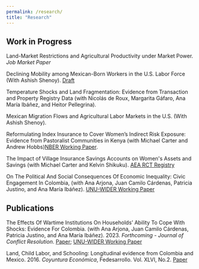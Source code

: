 ```yaml
---
permalink: /research/
title: "Research"
---
```


## Work in Progress

Land-Market Restrictions and Agricultural Productivity under Market Power. *Job Market Paper*

Declining Mobility among Mexican-Born Workers in the U.S. Labor Force (With Ashish Shenoy). [Draft](../assets/Paper_Mexican_Mobility.pdf)

Temperature Shocks and Land Fragmentation: Evidence from Transaction and Property Registry Data (with Nicolás de Roux, Margarita Gáfaro, Ana María Ibáñez, and Heitor Pellegrina).

Mexican Migration Flows and Agricultural Labor Markets in the U.S. (With Ashish Shenoy).

Reformulating Index Insurance to Cover Women’s Indirect Risk Exposure:
Evidence from Pastoralist Communities in Kenya (with Michael Carter and Andrew Hobbs)[NBER Working Paper](https://www.nber.org/papers/w31639).

The Impact of Village Insurance Savings Accounts on Women's Assets and Savings (with Michael Carter and Kelvin Shikuku). [AEA RCT Registry](https://doi.org/10.1257/rct.11253-1.1)

On The Political And Social Consequences Of Economic Inequality: Civic Engagement In Colombia, (with Ana Arjona, Juan Camilo Cárdenas, Patricia Justino, and Ana María Ibáñez). [UNU-WIDER Working Paper](https://www.wider.unu.edu/publication/political-and-social-consequences-economic-inequality)
 
## Publications

The Effects Of Wartime Institutions On Households’ Ability To Cope With Shocks: Evidence For Colombia. (with Ana Arjona, Juan Camilo Cárdenas, Patricia Justino, and Ana María Ibáñez). 2023. *Forthcoming - Journal of Conflict Resolution*. [Paper](https://doi.org/10.1177/00220027231170569); [UNU-WIDER Working Paper](https://www.wider.unu.edu/publication/effects-wartime-institutions-households’-ability-cope-shocks)

Land, Child Labor, and Schooling: Longitudinal evidence from Colombia and Mexico. 2016. *Coyuntura Económica*, Fedesarrollo. Vol. XLVI, No.2. [Paper](https://www.repository.fedesarrollo.org.co/bitstream/handle/11445/3461/Co_Eco_Diciembre_2016_Arteaga.pdf?sequence=1&isAllowed=y)


